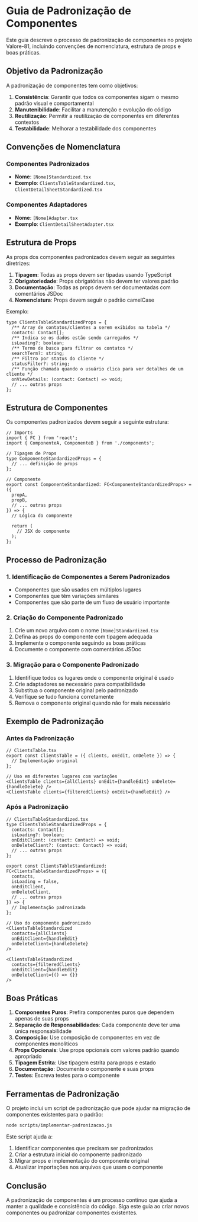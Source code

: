 # Guia de Padronização de Componentes

Este guia descreve o processo de padronização de componentes no projeto Valore-81, incluindo convenções de nomenclatura, estrutura de props e boas práticas.

## Objetivo da Padronização

A padronização de componentes tem como objetivos:

1. **Consistência**: Garantir que todos os componentes sigam o mesmo padrão visual e comportamental
2. **Manutenibilidade**: Facilitar a manutenção e evolução do código
3. **Reutilização**: Permitir a reutilização de componentes em diferentes contextos
4. **Testabilidade**: Melhorar a testabilidade dos componentes

## Convenções de Nomenclatura

### Componentes Padronizados

- **Nome**: `[Nome]Standardized.tsx`
- **Exemplo**: `ClientsTableStandardized.tsx`, `ClientDetailSheetStandardized.tsx`

### Componentes Adaptadores

- **Nome**: `[Nome]Adapter.tsx`
- **Exemplo**: `ClientDetailSheetAdapter.tsx`

## Estrutura de Props

As props dos componentes padronizados devem seguir as seguintes diretrizes:

1. **Tipagem**: Todas as props devem ser tipadas usando TypeScript
2. **Obrigatoriedade**: Props obrigatórias não devem ter valores padrão
3. **Documentação**: Todas as props devem ser documentadas com comentários JSDoc
4. **Nomenclatura**: Props devem seguir o padrão camelCase

Exemplo:

```tsx
type ClientsTableStandardizedProps = {
  /** Array de contatos/clientes a serem exibidos na tabela */
  contacts: Contact[];
  /** Indica se os dados estão sendo carregados */
  isLoading?: boolean;
  /** Termo de busca para filtrar os contatos */
  searchTerm?: string;
  /** Filtro por status do cliente */
  statusFilter?: string;
  /** Função chamada quando o usuário clica para ver detalhes de um cliente */
  onViewDetails: (contact: Contact) => void;
  // ... outras props
};
```

## Estrutura de Componentes

Os componentes padronizados devem seguir a seguinte estrutura:

```tsx
// Imports
import { FC } from 'react';
import { ComponenteA, ComponenteB } from './components';

// Tipagem de Props
type ComponenteStandardizedProps = {
  // ... definição de props
};

// Componente
export const ComponenteStandardized: FC<ComponenteStandardizedProps> = ({
  propA,
  propB,
  // ... outras props
}) => {
  // Lógica do componente

  return (
    // JSX do componente
  );
};
```

## Processo de Padronização

### 1. Identificação de Componentes a Serem Padronizados

- Componentes que são usados em múltiplos lugares
- Componentes que têm variações similares
- Componentes que são parte de um fluxo de usuário importante

### 2. Criação do Componente Padronizado

1. Crie um novo arquivo com o nome `[Nome]Standardized.tsx`
2. Defina as props do componente com tipagem adequada
3. Implemente o componente seguindo as boas práticas
4. Documente o componente com comentários JSDoc

### 3. Migração para o Componente Padronizado

1. Identifique todos os lugares onde o componente original é usado
2. Crie adaptadores se necessário para compatibilidade
3. Substitua o componente original pelo padronizado
4. Verifique se tudo funciona corretamente
5. Remova o componente original quando não for mais necessário

## Exemplo de Padronização

### Antes da Padronização

```tsx
// ClientsTable.tsx
export const ClientsTable = ({ clients, onEdit, onDelete }) => {
  // Implementação original
};

// Uso em diferentes lugares com variações
<ClientsTable clients={allClients} onEdit={handleEdit} onDelete={handleDelete} />
<ClientsTable clients={filteredClients} onEdit={handleEdit} />
```

### Após a Padronização

```tsx
// ClientsTableStandardized.tsx
type ClientsTableStandardizedProps = {
  contacts: Contact[];
  isLoading?: boolean;
  onEditClient: (contact: Contact) => void;
  onDeleteClient?: (contact: Contact) => void;
  // ... outras props
};

export const ClientsTableStandardized: FC<ClientsTableStandardizedProps> = ({
  contacts,
  isLoading = false,
  onEditClient,
  onDeleteClient,
  // ... outras props
}) => {
  // Implementação padronizada
};

// Uso do componente padronizado
<ClientsTableStandardized 
  contacts={allClients}
  onEditClient={handleEdit}
  onDeleteClient={handleDelete}
/>

<ClientsTableStandardized 
  contacts={filteredClients}
  onEditClient={handleEdit}
  onDeleteClient={() => {}}
/>
```

## Boas Práticas

1. **Componentes Puros**: Prefira componentes puros que dependem apenas de suas props
2. **Separação de Responsabilidades**: Cada componente deve ter uma única responsabilidade
3. **Composição**: Use composição de componentes em vez de componentes monolíticos
4. **Props Opcionais**: Use props opcionais com valores padrão quando apropriado
5. **Tipagem Estrita**: Use tipagem estrita para props e estado
6. **Documentação**: Documente o componente e suas props
7. **Testes**: Escreva testes para o componente

## Ferramentas de Padronização

O projeto inclui um script de padronização que pode ajudar na migração de componentes existentes para o padrão:

```bash
node scripts/implementar-padronizacao.js
```

Este script ajuda a:

1. Identificar componentes que precisam ser padronizados
2. Criar a estrutura inicial do componente padronizado
3. Migrar props e implementação do componente original
4. Atualizar importações nos arquivos que usam o componente

## Conclusão

A padronização de componentes é um processo contínuo que ajuda a manter a qualidade e consistência do código. Siga este guia ao criar novos componentes ou padronizar componentes existentes.